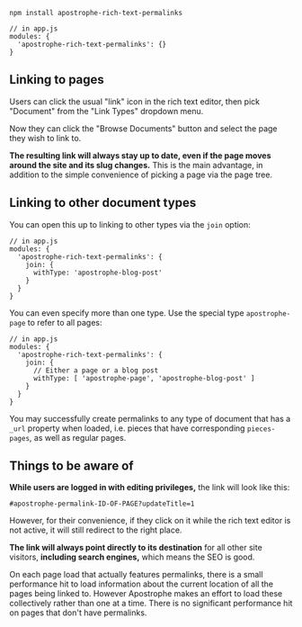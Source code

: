 ```
npm install apostrophe-rich-text-permalinks
```

```
// in app.js
modules: {
  'apostrophe-rich-text-permalinks': {}
}
```

## Linking to pages

Users can click the usual "link" icon in the rich text editor, then pick "Document" from the "Link Types" dropdown menu.

Now they can click the "Browse Documents" button and select the page they wish to link to.

**The resulting link will always stay up to date, even if the page moves around the site and its slug changes.** This is the main advantage, in addition to the simple convenience of picking a page via the page tree.

## Linking to other document types

You can open this up to linking to other types via the `join` option:

```
// in app.js
modules: {
  'apostrophe-rich-text-permalinks': {
    join: {
      withType: 'apostrophe-blog-post'
    }
  }
}
```

You can even specify more than one type. Use the special type `apostrophe-page` to refer to all pages:

```
// in app.js
modules: {
  'apostrophe-rich-text-permalinks': {
    join: {
      // Either a page or a blog post
      withType: [ 'apostrophe-page', 'apostrophe-blog-post' ]
    }
  }
}
```

You may successfully create permalinks to any type of document that has a `_url` property when loaded, i.e. pieces that have corresponding `pieces-pages`, as well as regular pages.

## Things to be aware of

**While users are logged in with editing privileges,** the link will look like this:

`#apostrophe-permalink-ID-OF-PAGE?updateTitle=1`

However, for their convenience, if they click on it while the rich text editor is not active, it will still redirect to the right place.

**The link will always point directly to its destination** for all other site visitors, **including search engines,** which means the SEO is good.

On each page load that actually features permalinks, there is a small performance hit to load information about the current location of all the pages being linked to. However Apostrophe makes an effort to load these collectively rather than one at a time. There is no significant performance hit on pages that don't have permalinks.

